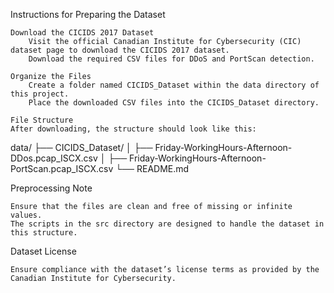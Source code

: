 Instructions for Preparing the Dataset

    Download the CICIDS 2017 Dataset
        Visit the official Canadian Institute for Cybersecurity (CIC) dataset page to download the CICIDS 2017 dataset.
        Download the required CSV files for DDoS and PortScan detection.

    Organize the Files
        Create a folder named CICIDS_Dataset within the data directory of this project.
        Place the downloaded CSV files into the CICIDS_Dataset directory.

    File Structure
    After downloading, the structure should look like this:

data/
├── CICIDS_Dataset/
│   ├── Friday-WorkingHours-Afternoon-DDos.pcap_ISCX.csv
│   ├── Friday-WorkingHours-Afternoon-PortScan.pcap_ISCX.csv
└── README.md 

Preprocessing Note

    Ensure that the files are clean and free of missing or infinite values.
    The scripts in the src directory are designed to handle the dataset in this structure.

Dataset License

    Ensure compliance with the dataset’s license terms as provided by the Canadian Institute for Cybersecurity.
